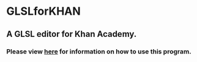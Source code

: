 # GLSLforKHAN
## A GLSL editor for Khan Academy.


### Please view [here](https://www.khanacademy.org/computer-programming/glslforka-editor-home/5313525003010048) for information on how to use this program.
